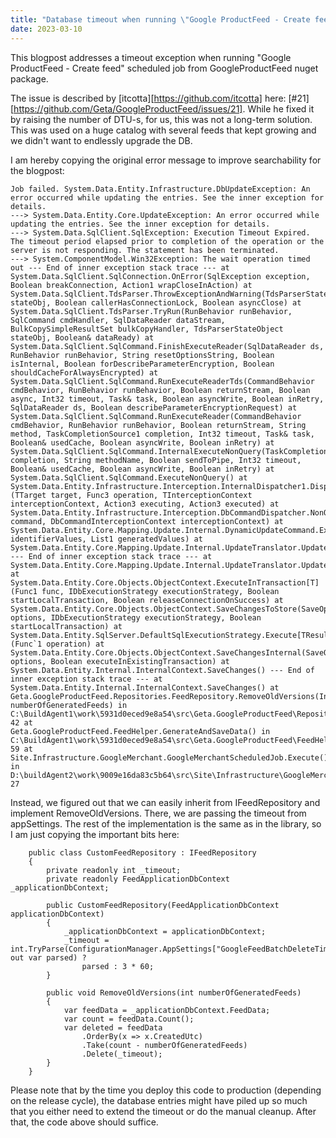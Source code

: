 ```yaml
---
title: "Database timeout when running \"Google ProductFeed - Create feed\" scheduled job"
date: 2023-03-10
---
```


This blogpost addresses a timeout exception when running "Google ProductFeed - Create feed" scheduled job from GoogleProductFeed nuget package.

The issue is described by [itcotta][https://github.com/itcotta] here: [#21][https://github.com/Geta/GoogleProductFeed/issues/21]. While he fixed it by raising the number of DTU-s, for us, this was not a long-term solution. This was used on a huge catalog with several feeds that kept growing and we didn't want to endlessly upgrade the DB.

I am hereby copying the original error message to improve searchability for the blogpost:

```
Job failed. System.Data.Entity.Infrastructure.DbUpdateException: An error occurred while updating the entries. See the inner exception for details. 
---> System.Data.Entity.Core.UpdateException: An error occurred while updating the entries. See the inner exception for details. 
---> System.Data.SqlClient.SqlException: Execution Timeout Expired. The timeout period elapsed prior to completion of the operation or the server is not responding. The statement has been terminated. 
---> System.ComponentModel.Win32Exception: The wait operation timed out --- End of inner exception stack trace --- at
System.Data.SqlClient.SqlConnection.OnError(SqlException exception, Boolean breakConnection, Action1 wrapCloseInAction) at
System.Data.SqlClient.TdsParser.ThrowExceptionAndWarning(TdsParserStateObject stateObj, Boolean callerHasConnectionLock, Boolean asyncClose) at 
System.Data.SqlClient.TdsParser.TryRun(RunBehavior runBehavior, SqlCommand cmdHandler, SqlDataReader dataStream, BulkCopySimpleResultSet bulkCopyHandler, TdsParserStateObject stateObj, Boolean& dataReady) at
System.Data.SqlClient.SqlCommand.FinishExecuteReader(SqlDataReader ds, RunBehavior runBehavior, String resetOptionsString, Boolean isInternal, Boolean forDescribeParameterEncryption, Boolean shouldCacheForAlwaysEncrypted) at 
System.Data.SqlClient.SqlCommand.RunExecuteReaderTds(CommandBehavior cmdBehavior, RunBehavior runBehavior, Boolean returnStream, Boolean async, Int32 timeout, Task& task, Boolean asyncWrite, Boolean inRetry, SqlDataReader ds, Boolean describeParameterEncryptionRequest) at 
System.Data.SqlClient.SqlCommand.RunExecuteReader(CommandBehavior cmdBehavior, RunBehavior runBehavior, Boolean returnStream, String method, TaskCompletionSource1 completion, Int32 timeout, Task& task, Boolean& usedCache, Boolean asyncWrite, Boolean inRetry) at 
System.Data.SqlClient.SqlCommand.InternalExecuteNonQuery(TaskCompletionSource1 completion, String methodName, Boolean sendToPipe, Int32 timeout, Boolean& usedCache, Boolean asyncWrite, Boolean inRetry) at
System.Data.SqlClient.SqlCommand.ExecuteNonQuery() at 
System.Data.Entity.Infrastructure.Interception.InternalDispatcher1.Dispatch[TTarget,TInterceptionContext,TResult](TTarget target, Func3 operation, TInterceptionContext interceptionContext, Action3 executing, Action3 executed) at
System.Data.Entity.Infrastructure.Interception.DbCommandDispatcher.NonQuery(DbCommand command, DbCommandInterceptionContext interceptionContext) at System.Data.Entity.Core.Mapping.Update.Internal.DynamicUpdateCommand.Execute(Dictionary2 identifierValues, List1 generatedValues) at System.Data.Entity.Core.Mapping.Update.Internal.UpdateTranslator.Update() --- End of inner exception stack trace --- at 
System.Data.Entity.Core.Mapping.Update.Internal.UpdateTranslator.Update() at
System.Data.Entity.Core.Objects.ObjectContext.ExecuteInTransaction[T](Func1 func, IDbExecutionStrategy executionStrategy, Boolean startLocalTransaction, Boolean releaseConnectionOnSuccess) at 
System.Data.Entity.Core.Objects.ObjectContext.SaveChangesToStore(SaveOptions options, IDbExecutionStrategy executionStrategy, Boolean startLocalTransaction) at 
System.Data.Entity.SqlServer.DefaultSqlExecutionStrategy.Execute[TResult](Func`1 operation) at 
System.Data.Entity.Core.Objects.ObjectContext.SaveChangesInternal(SaveOptions options, Boolean executeInExistingTransaction) at 
System.Data.Entity.Internal.InternalContext.SaveChanges() --- End of inner exception stack trace --- at System.Data.Entity.Internal.InternalContext.SaveChanges() at
Geta.GoogleProductFeed.Repositories.FeedRepository.RemoveOldVersions(Int32 numberOfGeneratedFeeds) in 
C:\BuildAgent1\work\5931d0eced9e8a54\src\Geta.GoogleProductFeed\Repositories\FeedRepository.cs:line 42 at
Geta.GoogleProductFeed.FeedHelper.GenerateAndSaveData() in 
C:\BuildAgent1\work\5931d0eced9e8a54\src\Geta.GoogleProductFeed\FeedHelper.cs:line 59 at
Site.Infrastructure.GoogleMerchant.GoogleMerchantScheduledJob.Execute() in 
D:\buildAgent2\work\9009e16da83c5b64\src\Site\Infrastructure\GoogleMerchant\GoogleMerchantScheduledJob.cs:line 27
```

Instead, we figured out that we can easily inherit from IFeedRepository and implement RemoveOldVersions. There, we are passing the timeout from appSettings. The rest of the implementation is the same as in the library, so I am just copying the important bits here:

```
    public class CustomFeedRepository : IFeedRepository
    {
        private readonly int _timeout;
        private readonly FeedApplicationDbContext _applicationDbContext;
        
        public CustomFeedRepository(FeedApplicationDbContext applicationDbContext)
        {
            _applicationDbContext = applicationDbContext;
            _timeout = int.TryParse(ConfigurationManager.AppSettings["GoogleFeedBatchDeleteTimeout"], out var parsed) ? 
                parsed : 3 * 60;
        }

        public void RemoveOldVersions(int numberOfGeneratedFeeds)
        {
            var feedData = _applicationDbContext.FeedData;
            var count = feedData.Count();
            var deleted = feedData
                .OrderBy(x => x.CreatedUtc)
                .Take(count - numberOfGeneratedFeeds)
                .Delete(_timeout);
        }
    }
```

Please note that by the time you deploy this code to production (depending on the release cycle), the database entries might have piled up so much that you either need to extend the timeout or do the manual cleanup. After that, the code above should suffice.
